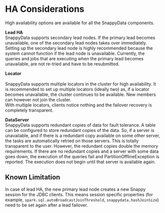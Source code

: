 <a id="cores"></a>
# HA Considerations

<a id="ha-consideration"></a>

High availability options are available for all the SnappyData components. 

**Lead HA** </br> 
SnappyData supports secondary lead nodes. If the primary lead becomes unavailable, one of  the secondary lead nodes takes over immediately. 
Setting up the secondary lead node is highly recommended because the system cannot function if the lead node is unavailable. Currently, the queries and jobs that are executing when the primary lead becomes unavailable, are not re-tried and have to be resubmitted.

**Locator**</br>  
SnappyData supports multiple locators in the cluster for high availability. 
It is recommended to set up multiple locators (ideally two) as, if a locator becomes unavailable, the cluster continues to be available. New members can however not join the cluster.</br>
With multiple locators, clients notice nothing and the failover recovery is completely transparent.

**DataServer**</br> 
SnappyData supports redundant copies of data for fault tolerance. A table can be configured to store redundant copies of the data.  So, if a server is unavailable, and if there is a redundant copy available on some other server, the tasks are automatically retried on those servers. This is totally transparent to the user. 
However, the redundant copies double the memory requirements. If there are no redundant copies and a server with some data goes down, the execution of the queries fail and PartitionOfflineException is reported. The execution does not begin until that server is available again. 

## Known Limitation

In case of lead HA, the new primary lead node creates a new Snappy session for the JDBC clients. This means session specific properties (for example, `spark.sql.autoBroadcastJoinThreshold`, `snappydata.hashJoinSize`) need to be set again after a lead failover.